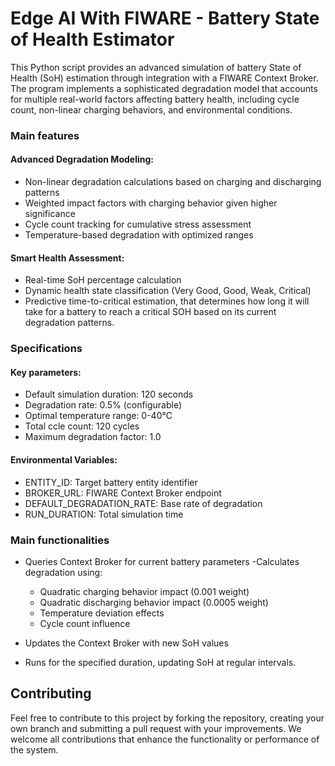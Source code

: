 # Edge AI With FIWARE - Battery State of Health Estimator

This Python script provides an advanced simulation of battery State of Health (SoH) estimation through integration with a FIWARE Context Broker. The program implements a sophisticated degradation model that accounts for multiple real-world factors affecting battery health, including cycle count, non-linear charging behaviors, and environmental conditions.

### Main features

#### Advanced Degradation Modeling:
- Non-linear degradation calculations based on charging and discharging patterns
- Weighted impact factors with charging behavior given higher significance
- Cycle count tracking for cumulative stress assessment
- Temperature-based degradation with optimized ranges

#### Smart Health Assessment:
- Real-time SoH percentage calculation
- Dynamic health state classification (Very Good, Good, Weak, Critical)
- Predictive time-to-critical estimation, that determines how long it will take for a battery to reach a critical SOH based on its current degradation patterns. 

### Specifications

#### Key parameters:
- Default simulation duration: 120 seconds
- Degradation rate: 0.5% (configurable)
- Optimal temperature range: 0-40°C
- Total ccle count: 120 cycles
- Maximum degradation factor: 1.0

#### Environmental Variables:
- ENTITY_ID: Target battery entity identifier
- BROKER_URL: FIWARE Context Broker endpoint
- DEFAULT_DEGRADATION_RATE: Base rate of degradation
- RUN_DURATION: Total simulation time

### Main functionalities
- Queries Context Broker for current battery parameters
-Calculates degradation using:
    - Quadratic charging behavior impact (0.001 weight)
    - Quadratic discharging behavior impact (0.0005 weight)
    - Temperature deviation effects
    - Cycle count influence

- Updates the Context Broker with new SoH values
- Runs for the specified duration, updating SoH at regular intervals.

## Contributing
Feel free to contribute to this project by forking the repository, creating your own branch and submitting a pull request with your improvements. We welcome all contributions that enhance the functionality or performance of the system.
